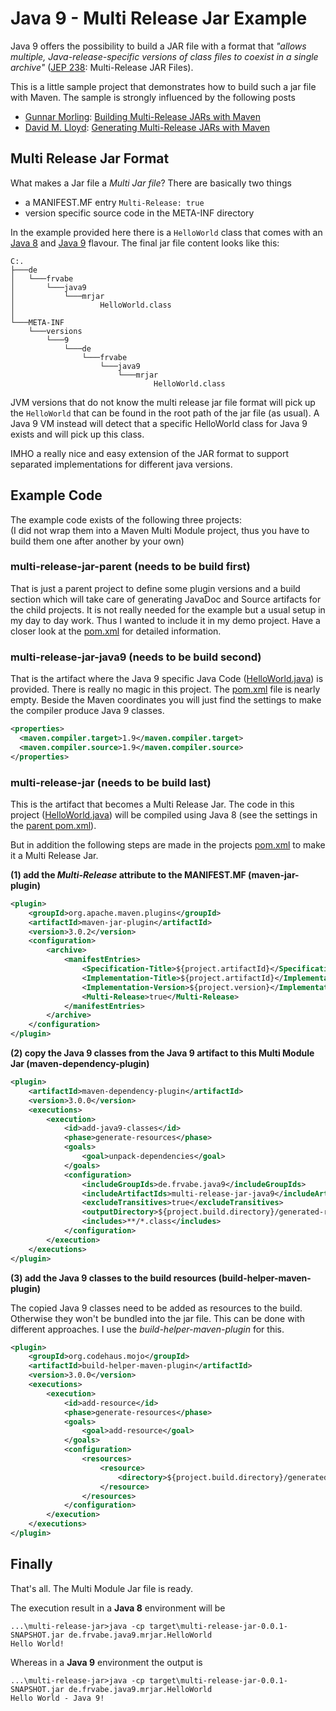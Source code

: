 # Java 9 - Multi Release Jar Example

Java 9 offers the possibility to build a JAR file with a format that _"allows multiple, Java-release-specific versions of class files to coexist in a single archive"_ ([JEP 238](http://openjdk.java.net/jeps/238): Multi-Release JAR Files).

This is a little sample project that demonstrates how to build such a jar file with Maven. The sample is strongly influenced by the following posts
* [Gunnar Morling](https://twitter.com/gunnarmorling): [Building Multi-Release JARs with Maven](http://in.relation.to/2017/02/13/building-multi-release-jars-with-maven/)
* [David M. Lloyd](https://twitter.com/dmlloyd0): [Generating Multi-Release JARs with Maven](http://word-bits.flurg.com/multrelease-jars/)

## Multi Release Jar Format

What makes a Jar file a _Multi Jar file_? There are basically two things
* a MANIFEST.MF entry `Multi-Release: true`
* version specific source code in the META-INF directory

In the example provided here there is a `HelloWorld` class that comes with an [Java 8](multi-release-jar/src/main/java/de/frvabe/java9/mrjar/HelloWorld.java) and [Java 9](multi-release-jar-java9/src/main/java/de/frvabe/java9/mrjar/HelloWorld.java) flavour. The final jar file content looks like this:

```
C:.
├───de
│   └───frvabe
│       └───java9
│           └───mrjar
│                   HelloWorld.class
│
└───META-INF
    └───versions
        └───9
            └───de
                └───frvabe
                    └───java9
                        └───mrjar
                                HelloWorld.class
```
JVM versions that do not know the multi release jar file format will pick up the `HelloWorld` that can be found in the root path of the jar file (as usual). A Java 9 VM instead will detect that a specific HelloWorld class for Java 9 exists and will pick up this class.

IMHO a really nice and easy extension of the JAR format to support separated implementations for different java versions.

## Example Code

The example code exists of the following three projects:   
(I did not wrap them into a Maven Multi Module project, thus you have to build them one after another by your own)

### multi-release-jar-parent (needs to be build first)

That is just a parent project to define some plugin versions and a build section which will take care of generating JavaDoc and Source artifacts for the child projects. It is not really needed for the example but a usual setup in my day to day work. Thus I wanted to include it in my demo project. Have a closer look at the [pom.xml](multi-release-jar-parent/pom.xml) for detailed information.

### multi-release-jar-java9 (needs to be build second)

That is the artifact where the Java 9 specific Java Code ([HelloWorld.java](multi-release-jar-java9/src/main/java/de/frvabe/java9/mrjar/HelloWorld.java)) is provided. There is really no magic in this project. The [pom.xml](multi-release-jar-java9/pom.xml) file is nearly empty. Beside the Maven coordinates you will just find the settings to make the compiler produce Java 9 classes.

```xml
<properties>
  <maven.compiler.target>1.9</maven.compiler.target>
  <maven.compiler.source>1.9</maven.compiler.source>
</properties>
```

### multi-release-jar (needs to be build last)

This is the artifact that becomes a Multi Release Jar. The code in this project ([HelloWorld.java](multi-release-jar/src/main/java/de/frvabe/java9/mrjar/HelloWorld.java)) will be compiled using Java 8 (see the settings in the [parent pom.xml](multi-release-jar-parent/pom.xml)).

But in addition the following steps are made in the projects [pom.xml](multi-release-jar/pom.xml) to make it a Multi Release Jar.

**(1) add the _Multi-Release_ attribute to the MANIFEST.MF (maven-jar-plugin)**

```xml
<plugin>
	<groupId>org.apache.maven.plugins</groupId>
	<artifactId>maven-jar-plugin</artifactId>
	<version>3.0.2</version>
	<configuration>
		<archive>
			<manifestEntries>
				<Specification-Title>${project.artifactId}</Specification-Title>
				<Implementation-Title>${project.artifactId}</Implementation-Title>
				<Implementation-Version>${project.version}</Implementation-Version>
				<Multi-Release>true</Multi-Release>
			</manifestEntries>
		</archive>
	</configuration>
</plugin>
```

**(2) copy the Java 9 classes from the Java 9 artifact to this Multi Module Jar (maven-dependency-plugin)**

```xml
<plugin>
	<artifactId>maven-dependency-plugin</artifactId>
	<version>3.0.0</version>
	<executions>
		<execution>
			<id>add-java9-classes</id>
			<phase>generate-resources</phase>
			<goals>
				<goal>unpack-dependencies</goal>
			</goals>
			<configuration>
				<includeGroupIds>de.frvabe.java9</includeGroupIds>
				<includeArtifactIds>multi-release-jar-java9</includeArtifactIds>
				<excludeTransitives>true</excludeTransitives>
				<outputDirectory>${project.build.directory}/generated-resources/META-INF/versions/9</outputDirectory>
				<includes>**/*.class</includes>
			</configuration>
		</execution>
	</executions>
</plugin>
```

**(3) add the Java 9 classes to the build resources (build-helper-maven-plugin)**

The copied Java 9 classes need to be added as resources to the build. Otherwise they won't be bundled into the jar file. This can be done with different approaches. I use the _build-helper-maven-plugin_ for this.

```xml
<plugin>
	<groupId>org.codehaus.mojo</groupId>
	<artifactId>build-helper-maven-plugin</artifactId>
	<version>3.0.0</version>
	<executions>
		<execution>
			<id>add-resource</id>
			<phase>generate-resources</phase>
			<goals>
				<goal>add-resource</goal>
			</goals>
			<configuration>
				<resources>
					<resource>
						<directory>${project.build.directory}/generated-resources/</directory>
					</resource>
				</resources>
			</configuration>
		</execution>
	</executions>
</plugin>
```

## Finally

That's all. The Multi Module Jar file is ready.

The execution result in a **Java 8** environment will be

```
...\multi-release-jar>java -cp target\multi-release-jar-0.0.1-SNAPSHOT.jar de.frvabe.java9.mrjar.HelloWorld
Hello World!
```

Whereas in a **Java 9** environment the output is

```
...\multi-release-jar>java -cp target\multi-release-jar-0.0.1-SNAPSHOT.jar de.frvabe.java9.mrjar.HelloWorld
Hello World - Java 9!
```
